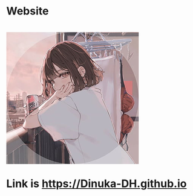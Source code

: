 <h1> Website <h1>

 <a href="https://Dinuka-DH.github.io"> <img src="newl.jpg"> </a>

 Link is https://Dinuka-DH.github.io


